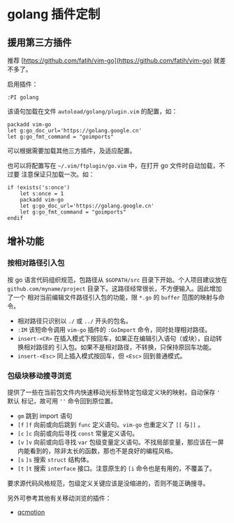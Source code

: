 # golang 插件定制

## 援用第三方插件

推荐 [https://github.com/fatih/vim-go](https://github.com/fatih/vim-go)
就差不多了。

启用插件：
```vim
:PI golang
```

该语句加载在文件 `autoload/golang/plugin.vim` 的配置，如：

```vim
packadd vim-go
let g:go_doc_url='https://golang.google.cn'
let g:go_fmt_command = "goimports"
```

可以根据需要加载其他三方插件，及适应配置。

也可以将配置写在 `~/.vim/ftplugin/go.vim` 中，在打开 go 文件时自动加载，不过要
注意保证只加载一次。如：

```vim
if !exists('s:once')
    let s:once = 1
    packadd vim-go
    let g:go_doc_url='https://golang.google.cn'
    let g:go_fmt_command = "goimports"
endif
```

## 增补功能

### 按相对路径引入包

按 go 语言代码组织规范，包路径从 `$GOPATH/src` 目录下开始。个人项目建议放在
`github.com/myname/project` 目录下。这路径经常很长，不方便输入。因此增加了一个
相对当前编辑文件路径引入包的功能，限 `*.go` 的 `buffer` 范围的映射与命令。

+ 相对路径只识别以 `./` 或 `../` 开头的包名。
+ `:IM` 该短命令调用 `vim-go` 插件的 `:GoImport` 命令，同时处理相对路径。
+ `insert-<CR>` 在插入模式下按回车，如果正在编辑引入语句（或块），自动转换相对路径的
  引入包。如果不是相对路径，不转换，只保持原回车功能。
+ `insert-<Esc>` 同上插入模式按回车，但 `<Esc>` 回到普通模式。

### 包级块移动搜寻浏览

提供了一些在当前包文件内快速移动光标至特定包级定义块的映射。自动保存 `'` 默认
标记，故可用 `''` 命令回到原位置。

+ `gm` 跳到 import 语句
+ `[f` `]f` 向前或向后跳到 `func` 定义语句。`vim-go` 也重定义了 `[[` 与`]]` 。
+ `[c` `]c` 向前或向后寻找 `const` 常量定义语句。
+ `[v` `]v` 向前或向后寻找 `var` 包级变量定义语句。不找局部变量，那应该在一屏
  内能看到的，除非太长的函数，那也不是良好的编程风格。
+ `[s` `]s` 搜索 `struct` 结构体。
+ `[t` `]t` 搜索 `interface` 接口。注意原生的 `[i` 命令也是有用的，不覆盖了。


要求源代码风格规范，包级定义关键应该是没缩进的，否则不能正确搜寻。

另外可参考其他有关移动浏览的插件：

+ [qcmotion](../qcmotion/readme.md)

